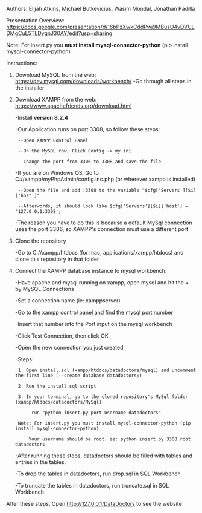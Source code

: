 ﻿Authors: 
Elijah Atkins, Michael Butkevicius, Wasim Mondal, Jonathan Padilla

Presentation Overview: https://docs.google.com/presentation/d/16bPzXwkCddPwj9MBusU4vDVULDMgCuL5TLDygnJ30AY/edit?usp=sharing

Note: For insert.py you **must install mysql-connector-python** (pip install mysql-connector-python)

Instructions:
1. Download MySQL from the web: https://dev.mysql.com/downloads/workbench/
	-Go through all steps in the installer
   
2. Download XAMPP from the web: https://www.apachefriends.org/download.html
	
 	-Install **version 8.2.4**
	
 	-Our Application runs on port 3308, so follow these steps:

   		--Open XAMPP Control Panel

   		--On the MySQL row, Click Config -> my.ini

   		--Change the port from 3306 to 3308 and save the file
   
   	-If you are on Windows OS, Go to C://xampp/myPhpAdmin/config.inc.php (or wherever xampp is installed)

   		--Open the file and add :3308 to the variable "$cfg['Servers'][$i]['host']"

   		--Afterwords, it should look like $cfg['Servers'][$i]['host'] = '127.0.0.1:3308';

   -The reason you have to do this is because a default MySql connection uses the port 3306, so XAMPP's connection must use a different port

4. Clone the repository
	
 	-Go to C://xampp/htdocs (for mac, applications/xampp/htdocs) and clone this repository in that folder

5. Connect the XAMPP database instance to mysql workbench:
	
   -Have apache and mysql running on xampp, open mysql and hit the + by MySQL Connections
	
   -Set a connection name (ie: xamppserver)
	
   -Go to the xampp control panel and find the mysql port number

   -Insert that number into the Port input on the mysql workbench

   -Click Test Connection, then click OK

   -Open the new connection you just created

    -Steps:

   		1. Open install.sql (xampp/htdocs/datadoctors/mysql) and uncomment the first line (--create database datadoctors;)

   		2. Run the install.sql script 

   		3. In your terminal, go to the cloned repository's MySql folder (xampp/htdocs/datadoctors/MySql)

   			-run "python insert.py port username datadoctors"

   		Note: For insert.py you must install mysql-connector-python (pip install mysql-connector-python)

   			Your username should be root. ie: python insert.py 3308 root datadoctors

    -After running these steps, datadoctors should be filled with tables and entries in the tables.

    -To drop the tables in datadoctors, run drop.sql in SQL Workbench

    -To truncate the tables in datadoctors, run truncate.sql in SQL Workbench


After these steps, Open http://127.0.0.1/DataDoctors to see the website
